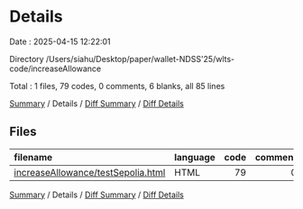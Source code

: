 # Details

Date : 2025-04-15 12:22:01

Directory /Users/siahu/Desktop/paper/wallet-NDSS'25/wlts-code/increaseAllowance

Total : 1 files,  79 codes, 0 comments, 6 blanks, all 85 lines

[Summary](results.md) / Details / [Diff Summary](diff.md) / [Diff Details](diff-details.md)

## Files
| filename | language | code | comment | blank | total |
| :--- | :--- | ---: | ---: | ---: | ---: |
| [increaseAllowance/testSepolia.html](/increaseAllowance/testSepolia.html) | HTML | 79 | 0 | 6 | 85 |

[Summary](results.md) / Details / [Diff Summary](diff.md) / [Diff Details](diff-details.md)